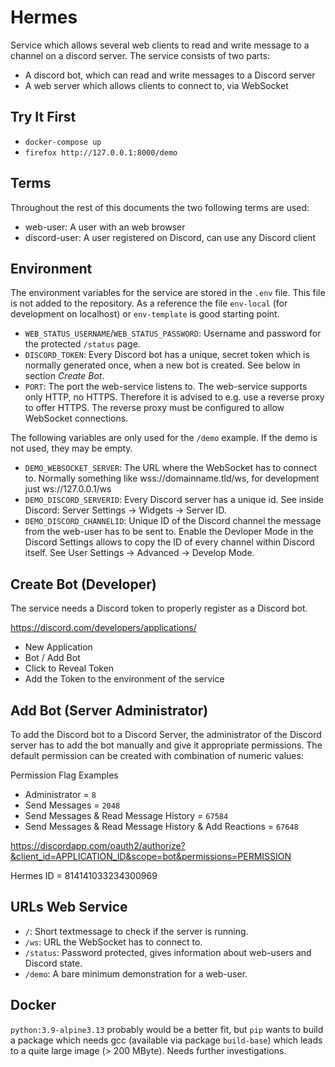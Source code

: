 # Hermes

Service which allows several web clients to read and write message to a channel on a discord server. The service consists of two parts:

- A discord bot, which can read and write messages to a Discord server
- A web server which allows clients to connect to, via WebSocket

## Try It First

- `docker-compose up`
- `firefox http://127.0.0.1:8000/demo`

## Terms

Throughout the rest of this documents the two following terms are used:

- web-user: A user with an web browser
- discord-user: A user registered on Discord, can use any Discord client

## Environment

The environment variables for the service are stored in the `.env` file. This file is not added to the repository. As a reference the file `env-local` (for development on localhost) or `env-template` is good starting point.

- `WEB_STATUS_USERNAME`/`WEB_STATUS_PASSWORD`: Username and password for the protected `/status` page.
- `DISCORD_TOKEN`: Every Discord bot has a unique, secret token which is normally generated once, when a new bot is created. See below in section *Create Bot*.
- `PORT`: The port the web-service listens to. The web-service supports only HTTP, no HTTPS. Therefore it is advised to e.g. use a reverse proxy to offer HTTPS. The reverse proxy must be configured to allow WebSocket connections.

The following variables are only used for the `/demo` example. If the demo is not used, they may be empty.

- `DEMO_WEBSOCKET_SERVER`: The URL where the WebSocket has to connect to. Normally something like wss://domainname.tld/ws, for development just ws://127.0.0.1/ws
- `DEMO_DISCORD_SERVERID`: Every Discord server has a unique id. See inside Discord: Server Settings -> Widgets -> Server ID.
- `DEMO_DISCORD_CHANNELID`: Unique ID of the Discord channel the message from the web-user has to be sent to. Enable the Devloper Mode in the Discord Settings allows to copy the ID of every channel within Discord itself. See User Settings -> Advanced -> Develop Mode.

## Create Bot (Developer)

The service needs a Discord token to properly register as a Discord bot.

https://discord.com/developers/applications/

- New Application
- Bot / Add Bot
- Click to Reveal Token
- Add the Token to the environment of the service

## Add Bot (Server Administrator)

To add the Discord bot to a Discord Server, the administrator of the Discord server has to add the bot manually and give it appropriate permissions. The default permission can be created with combination of numeric values:

Permission Flag Examples

- Administrator = `8`
- Send Messages = `2048`
- Send Messages & Read Message History = `67584`
- Send Messages & Read Message History & Add Reactions = `67648`

https://discordapp.com/oauth2/authorize?&client_id=APPLICATION_ID&scope=bot&permissions=PERMISSION

Hermes ID = 814141033234300969

## URLs Web Service

- `/`: Short textmessage to check if the server is running.
- `/ws`: URL the WebSocket has to connect to.
- `/status`: Password protected, gives information about web-users and Discord state.
- `/demo`: A bare minimum demonstration for a web-user.

## Docker

`python:3.9-alpine3.13` probably would be a better fit, but `pip` wants to build a package which needs gcc (available via package `build-base`) which leads to a quite large image (> 200 MByte). Needs further investigations.
